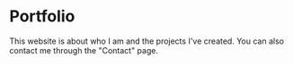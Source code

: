 # Portfolio

This website is about who I am and the projects I've created.  You can also contact me through the "Contact" page.
